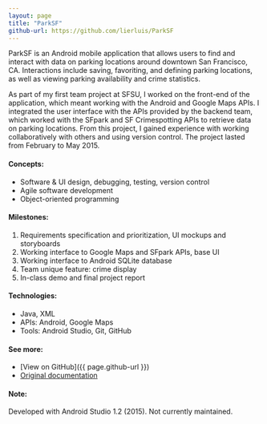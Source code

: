 ```yaml
---
layout: page
title: "ParkSF"
github-url: https://github.com/lierluis/ParkSF
---
```


ParkSF is an Android mobile application that allows users to find and interact
with data on parking locations around downtown San Francisco, CA. Interactions
include saving, favoriting, and defining parking locations, as well as viewing
parking availability and crime statistics.

As part of my first team project at SFSU, I worked on the front-end of the
application, which meant working with the Android and Google Maps APIs. I
integrated the user interface with the APIs provided by the backend team, which
worked with the SFpark and SF Crimespotting APIs to retrieve data on parking
locations. From this project, I gained experience with working collaboratively
with others and using version control. The project lasted from February to May 2015.

#### Concepts:
* Software & UI design, debugging, testing, version control
* Agile software development
* Object-oriented programming

#### Milestones:
1. Requirements specification and prioritization, UI mockups and storyboards
2. Working interface to Google Maps and SFpark APIs, base UI
3. Working interface to Android SQLite database
4. Team unique feature: crime display
5. In-class demo and final project report

#### Technologies:
* Java, XML
* APIs: Android, Google Maps
* Tools: Android Studio, Git, GitHub

#### See more:
* [View on GitHub]({{ page.github-url }})
* [Original documentation](https://goo.gl/zowXtv)

#### Note:
Developed with Android Studio 1.2 (2015). Not currently maintained.
